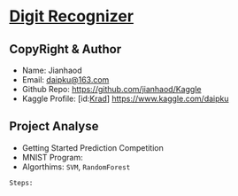 # [**Digit Recognizer**](https://www.kaggle.com/c/digit-recognizer)

## CopyRight & Author

* Name: Jianhaod
* Email: daipku@163.com 
* Github Repo: https://github.com/jianhaod/Kaggle 
* Kaggle Profile: [id:[Krad](https://www.kaggle.com/daipku)] https://www.kaggle.com/daipku

## Project Analyse

* Getting Started Prediction Competition
* MNIST Program: 
* Algorthims: `SVM`, `RandomForest`

```
Steps: 

